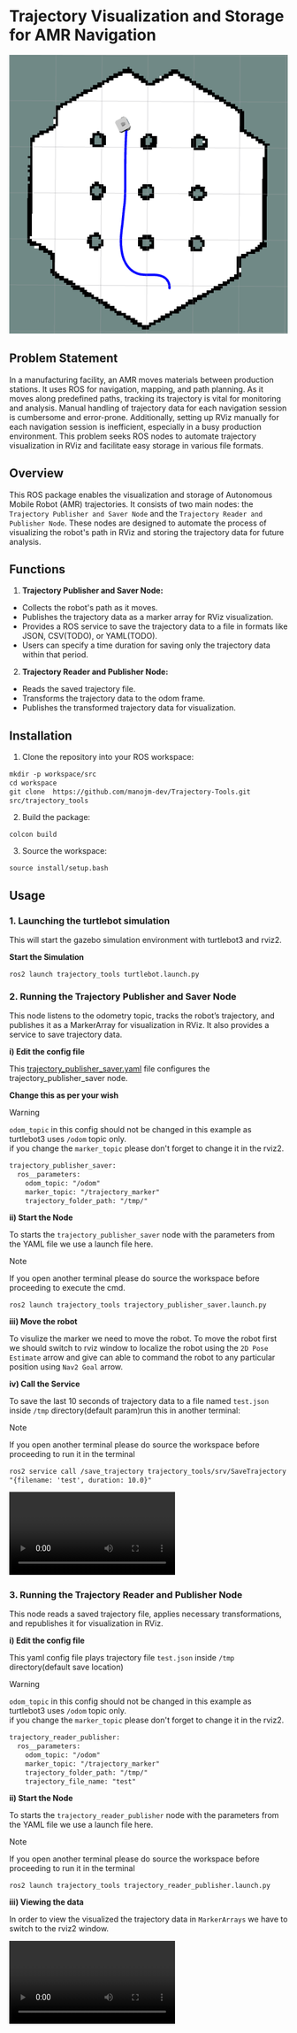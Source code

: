 # Trajectory Visualization and Storage for AMR Navigation

![alt text](media/trajectory_publisher_saver.png)

## Problem Statement

In a manufacturing facility, an AMR moves materials between production stations. It uses ROS for navigation, mapping, and path planning. As it moves along predefined paths, tracking its trajectory is vital for monitoring and analysis. Manual handling of trajectory data for each navigation session is cumbersome and error-prone. Additionally, setting up RViz manually for each navigation session is inefficient, especially in a busy production environment. This problem seeks ROS nodes to automate trajectory visualization in RViz and facilitate easy storage in various file formats.

## Overview

This ROS package enables the visualization and storage of Autonomous Mobile Robot (AMR) trajectories. It consists of two main nodes: the `Trajectory Publisher and Saver Node` and the `Trajectory Reader and Publisher Node`. These nodes are designed to automate the process of visualizing the robot's path in RViz and storing the trajectory data for future analysis.

## Functions

1) **Trajectory Publisher and Saver Node:**

- Collects the robot's path as it moves.
- Publishes the trajectory data as a marker array for RViz visualization.
- Provides a ROS service to save the trajectory data to a file in formats like JSON, CSV(TODO), or YAML(TODO).
- Users can specify a time duration for saving only the trajectory data within that period.

2) **Trajectory Reader and Publisher Node:**
- Reads the saved trajectory file.
- Transforms the trajectory data to the odom frame.
- Publishes the transformed trajectory data for visualization.

## Installation

1) Clone the repository into your ROS workspace:

```
mkdir -p workspace/src
cd workspace
git clone  https://github.com/manojm-dev/Trajectory-Tools.git src/trajectory_tools
```


2) Build the package:

```
colcon build 
```

3) Source the workspace:

```
source install/setup.bash
```

## Usage

### 1. Launching the turtlebot simulation

This will start the gazebo simulation environment with turtlebot3 and rviz2.

**Start the Simulation**
```
ros2 launch trajectory_tools turtlebot.launch.py
```

### 2. Running the Trajectory Publisher and Saver Node

This node listens to the odometry topic, tracks the robot’s trajectory, and publishes it as a MarkerArray for visualization in RViz. It also provides a service to save trajectory data.

**i) Edit the config file**

This [trajectory_publisher_saver.yaml](`config/trajectory_publisher_saver.yaml`) file configures the trajectory_publisher_saver node.

**Change this as per your wish**

> [!WARNING]
>`odom_topic` in this config should not be changed in this example as turtlebot3 uses `/odom` topic only. <br>
> if you change the `marker_topic` please don't forget to change it in the rviz2.

```
trajectory_publisher_saver:
  ros__parameters:
    odom_topic: "/odom"
    marker_topic: "/trajectory_marker"
    trajectory_folder_path: "/tmp/"
```

**ii) Start the Node**

To starts the `trajectory_publisher_saver` node with the parameters from the YAML file we use a launch file here.

> [!NOTE]
> If you open another terminal please do source the workspace before proceeding to execute the cmd.


```
ros2 launch trajectory_tools trajectory_publisher_saver.launch.py
```

**iii) Move the robot**

To visulize the marker we need to move the robot. To move the robot first we should switch to rviz window to localize the robot using the `2D Pose Estimate` arrow and give can able to command the robot to any particular position using `Nav2 Goal` arrow.

**iv) Call the Service**

To save the last 10 seconds of trajectory data to a file named `test.json` inside `/tmp` directory(default param)run this in another terminal:

> [!NOTE]
> If you open another terminal please do source the workspace before proceeding to run it in the terminal

```
ros2 service call /save_trajectory trajectory_tools/srv/SaveTrajectory "{filename: 'test', duration: 10.0}"
```

<video controls src="media/trajectory_publisher_saver.mp4" title="trajectory_publisher_saver"></video>

### 3. Running the Trajectory Reader and Publisher Node

This node reads a saved trajectory file, applies necessary transformations, and republishes it for visualization in RViz.

**i) Edit the config file**

This yaml config file plays trajectory file `test.json` inside `/tmp` directory(default save location)

> [!WARNING]
>`odom_topic` in this config should not be changed in this example as turtlebot3 uses `/odom` topic only. <br>
> if you change the `marker_topic` please don't forget to change it in the rviz2.

```
trajectory_reader_publisher:
  ros__parameters:
    odom_topic: "/odom"
    marker_topic: "/trajectory_marker"
    trajectory_folder_path: "/tmp/"
    trajectory_file_name: "test"
```

**ii) Start the Node**

To starts the `trajectory_reader_publisher` node with the parameters from the YAML file we use a launch file here.

> [!NOTE]
> If you open another terminal please do source the workspace before proceeding to run it in the terminal

```
ros2 launch trajectory_tools trajectory_reader_publisher.launch.py
```

**iii) Viewing the data**

In order to view the visualized the trajectory data in `MarkerArrays` we have to switch to the rviz2 window.

<video controls src="media/trajectory_reader_publisher.mp4" title="trajectory_reader_publisher"></video>
